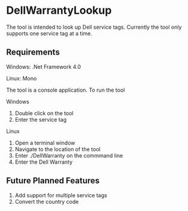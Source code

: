 # DellWarrantyLookup

The tool is intended to look up Dell service tags. Currently the tool only supports one service tag at a time.

Requirements
-------------
Windows: .Net Framework 4.0

Linux: Mono

The tool is a console application. To run the tool

Windows
1) Double click on the tool
2) Enter the service tag

Linux
1) Open a terminal window
2) Navigate to the location of the tool
3) Enter ./DellWarranty on the commmand line
4) Enter the Dell Warranty

Future Planned Features
------------------------
1) Add support for multiple service tags
2) Convert the country code


